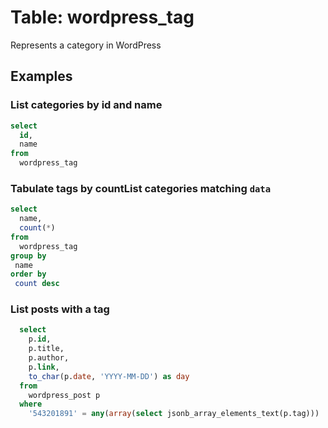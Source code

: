 # Table: wordpress_tag

Represents a category in WordPress

## Examples

### List categories by id and name

```sql
select
  id,
  name
from
  wordpress_tag
```
### Tabulate tags by countList categories matching `data`

```sql
select
  name, 
  count(*)
from
  wordpress_tag
group by
 name
order by
 count desc
```

### List posts with a tag

```sql
  select
    p.id,
    p.title,
    p.author,
    p.link,
    to_char(p.date, 'YYYY-MM-DD') as day
  from
    wordpress_post p
  where
    '543201891' = any(array(select jsonb_array_elements_text(p.tag)))
```
